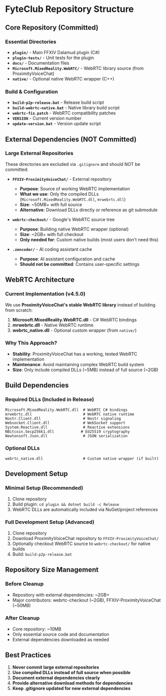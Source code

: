 # FyteClub Repository Structure

## Core Repository (Committed)

### Essential Directories
- **`plugin/`** - Main FFXIV Dalamud plugin (C#)
- **`plugin-tests/`** - Unit tests for the plugin
- **`docs/`** - Documentation files
- **`Microsoft.MixedReality.WebRTC/`** - WebRTC library source (from ProximityVoiceChat)
- **`native/`** - Optional native WebRTC wrapper (C++)

### Build & Configuration
- **`build-p2p-release.bat`** - Release build script
- **`build-webrtc-native.bat`** - Native library build script
- **`webrtc-fix.patch`** - WebRTC compatibility patches
- **`VERSION`** - Current version number
- **`update-version.bat`** - Version update script

## External Dependencies (NOT Committed)

### Large External Repositories
These directories are excluded via `.gitignore` and should NOT be committed:

- **`FFXIV-ProximityVoiceChat/`** - External repository
  - **Purpose**: Source of working WebRTC implementation
  - **What we use**: Only the compiled DLLs (`Microsoft.MixedReality.WebRTC.dll`, `mrwebrtc.dll`)
  - **Size**: ~50MB+ with full source
  - **Alternative**: Download DLLs directly or reference as git submodule

- **`webrtc-checkout/`** - Google's WebRTC source tree
  - **Purpose**: Building native WebRTC wrapper (optional)
  - **Size**: ~2GB+ with full checkout
  - **Only needed for**: Custom native builds (most users don't need this)

- **`.zencoder/`** - AI coding assistant cache
  - **Purpose**: AI assistant configuration and cache
  - **Should not be committed**: Contains user-specific settings

## WebRTC Architecture

### Current Implementation (v4.5.0)
We use **ProximityVoiceChat's stable WebRTC library** instead of building from scratch:

1. **Microsoft.MixedReality.WebRTC.dll** - C# WebRTC bindings
2. **mrwebrtc.dll** - Native WebRTC runtime
3. **webrtc_native.dll** - Optional custom wrapper (from `native/`)

### Why This Approach?
- **Stability**: ProximityVoiceChat has a working, tested WebRTC implementation
- **Maintenance**: Avoid maintaining complex WebRTC build system
- **Size**: Only include compiled DLLs (~5MB) instead of full source (~2GB)

## Build Dependencies

### Required DLLs (Included in Release)
```
Microsoft.MixedReality.WebRTC.dll  # WebRTC C# bindings
mrwebrtc.dll                       # WebRTC native runtime
Nostr.Client.dll                   # Nostr signaling
Websocket.Client.dll               # WebSocket support
System.Reactive.dll                # Reactive extensions
NBitcoin.Secp256k1.dll            # Ed25519 cryptography
Newtonsoft.Json.dll                # JSON serialization
```

### Optional DLLs
```
webrtc_native.dll                  # Custom native wrapper (if built)
```

## Development Setup

### Minimal Setup (Recommended)
1. Clone repository
2. Build plugin: `cd plugin && dotnet build -c Release`
3. WebRTC DLLs are automatically included via NuGet/project references

### Full Development Setup (Advanced)
1. Clone repository
2. Download ProximityVoiceChat repository to `FFXIV-ProximityVoiceChat/`
3. Optionally checkout WebRTC source to `webrtc-checkout/` for native builds
4. Build: `build-p2p-release.bat`

## Repository Size Management

### Before Cleanup
- Repository with external dependencies: ~2GB+
- Major contributors: webrtc-checkout (~2GB), FFXIV-ProximityVoiceChat (~50MB)

### After Cleanup
- Core repository: ~10MB
- Only essential source code and documentation
- External dependencies downloaded as needed

## Best Practices

1. **Never commit large external repositories**
2. **Use compiled DLLs instead of full source when possible**
3. **Document external dependencies clearly**
4. **Provide alternative download methods for dependencies**
5. **Keep .gitignore updated for new external dependencies**